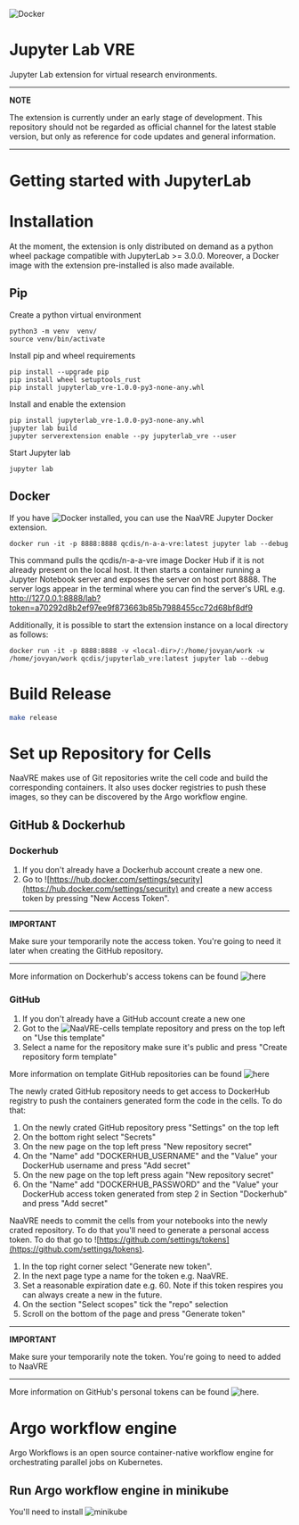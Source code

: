 ![Docker](https://github.com/qcdis-sdia/sdia-provisioner/workflows/Docker/badge.svg)
# Jupyter Lab VRE

Jupyter Lab extension for virtual research environments.

---
**NOTE**

The extension is currently under an early stage of development. This repository should not be regarded as official channel for the latest stable version, but only as reference for code updates and general information.

---
# Getting started with JupyterLab

# Installation

At the moment, the extension is only distributed on demand as a python wheel package compatible with JupyterLab >= 3.0.0. Moreover, a Docker image with the extension pre-installed is also made available.

## Pip
Create a python virtual environment 

```console
python3 -m venv  venv/
source venv/bin/activate
```
Install pip and wheel requirements

```console
pip install --upgrade pip
pip install wheel setuptools_rust
pip install jupyterlab_vre-1.0.0-py3-none-any.whl
```

Install and enable the extension
```console
pip install jupyterlab_vre-1.0.0-py3-none-any.whl
jupyter lab build 
jupyter serverextension enable --py jupyterlab_vre --user
```
Start Jupyter lab 
```console
jupyter lab 
```

## Docker

If you have ![Docker installed](https://docs.docker.com/get-docker/), you can use the NaaVRE Jupyter Docker extension. 

```console
docker run -it -p 8888:8888 qcdis/n-a-a-vre:latest jupyter lab --debug
```
This command pulls the qcdis/n-a-a-vre image Docker Hub if it is not already present on the local host. It then starts a 
container running a Jupyter Notebook server and exposes the server on host port 8888. The server logs appear in the 
terminal where you can find the server's URL e.g. http://127.0.0.1:8888/lab?token=a70292d8b2ef97ee9f873663b85b7988455cc72d68bf8df9

Additionally, it is possible to start the extension instance on a local directory as follows:

```console
docker run -it -p 8888:8888 -v <local-dir>/:/home/jovyan/work -w /home/jovyan/work qcdis/jupyterlab_vre:latest jupyter lab --debug
```

# Build Release
```bash
make release 
```

# Set up Repository for Cells
NaaVRE makes use of Git repositories write the cell code and build the corresponding containers. It also uses docker 
registries to push these images, so they can be discovered by the Argo workflow engine.   
## GitHub \& Dockerhub
### Dockerhub

1. If you don't already have a Dockerhub account create a new one.
2. Go to ![https://hub.docker.com/settings/security](https://hub.docker.com/settings/security) and create a new access token by pressing "New Access Token".


---
**IMPORTANT**

Make sure your temporarily note the access token. You're going to need it later when creating the GitHub repository. 

---
More information on Dockerhub's access tokens can be found ![here](https://docs.docker.com/docker-hub/access-tokens/)

### GitHub
1. If you don't already have a GitHub account create a new one
2. Got to the ![NaaVRE-cells](https://github.com/QCDIS/NaaVRE-cells) template repository and press on the top left on "Use 
this template"
3. Select a name for the repository make sure it's public and press "Create repository form template"

More information on template GitHub repositories can be found 
![here](https://docs.github.com/en/repositories/creating-and-managing-repositories/creating-a-repository-from-a-template)

The newly crated GitHub repository needs to get access to DockerHub registry to push the containers generated form the code 
in the cells. To do that:
1. On the newly crated GitHub repository press "Settings" on the top left 
2. On the bottom right select "Secrets"
3. On the new page on the top left press "New repository secret" 
4. On the "Name" add "DOCKERHUB_USERNAME" and the "Value" your DockerHub username and press "Add secret"
5. On the new page on the top left press again "New repository secret"
6. On the "Name" add "DOCKERHUB_PASSWORD" and the "Value" your DockerHub access token generated from step 2 in Section "Dockerhub" and press "Add secret"


NaaVRE needs to commit the cells from your notebooks into the newly crated repository. To do that you'll need to generate 
a personal access token. To do that go to ![https://github.com/settings/tokens](https://github.com/settings/tokens). 
 1. In the top right corner select "Generate new token". 
 2. In the next page type a name for the token e.g. NaaVRE. 
 3. Set a reasonable expiration date e.g. 60. Note if this token respires you can always create a new in the future.
 4. On the section "Select scopes" tick the "repo" selection 
 5. Scroll on the bottom of the page and press "Generate token"
---
**IMPORTANT**

Make sure your temporarily note the token. You're going to need to added to NaaVRE

---
More information on GitHub's personal tokens can be found ![here](https://docs.github.com/en/authentication/keeping-your-account-and-data-secure/creating-a-personal-access-token).

# Argo workflow engine
Argo Workflows is an open source container-native workflow engine for orchestrating parallel jobs on Kubernetes.
## Run Argo workflow engine in minikube 
You'll need to install ![minikube](https://minikube.sigs.k8s.io/docs/start/)